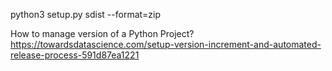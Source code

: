  python3 setup.py sdist --format=zip



How to manage version of a Python Project?
https://towardsdatascience.com/setup-version-increment-and-automated-release-process-591d87ea1221




